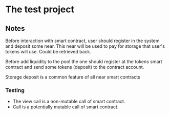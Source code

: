 # The test project

## Notes

Before interaction with smart contract, user should register in the system and deposit some near.
This near will be used to pay for storage that user's tokens will use. Could be retrieved back. 

Before add liquidity to the pool the one should register at the tokens smart contract and send some tokens (deposit) to the contract account.

Storage deposit is a common feature of all near smart contracts


### Testing

- The view call is a non-mutable call of smart contract.
- Call is a potentially mutable call of smart contract.



